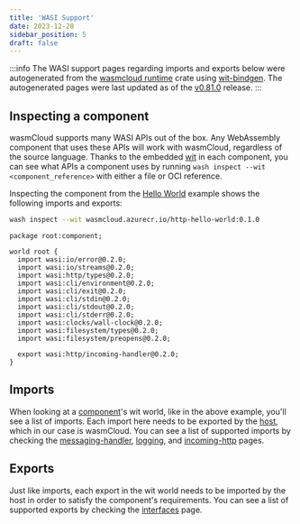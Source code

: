 ```yaml
---
title: 'WASI Support'
date: 2023-12-28
sidebar_position: 5
draft: false
---
```


:::info
The WASI support pages regarding imports and exports below were autogenerated from the [wasmcloud runtime](https://github.com/wasmCloud/wasmCloud/tree/main/crates/runtime) crate using [wit-bindgen](https://github.com/bytecodealliance/wit-bindgen). The autogenerated pages were last updated as of the [v0.81.0](https://github.com/wasmCloud/wasmCloud/releases/tag/v0.81.0) release.
:::

## Inspecting a component

wasmCloud supports many WASI APIs out of the box. Any WebAssembly component that uses these APIs will work with wasmCloud, regardless of the source language. Thanks to the embedded [wit](/docs/hosts/abis/components/) in each component, you can see what APIs a component uses by running `wash inspect --wit <component_reference>` with either a file or OCI reference.

Inspecting the component from the [Hello World](/docs/tour/hello-world/) example shows the following imports and exports:

```bash
wash inspect --wit wasmcloud.azurecr.io/http-hello-world:0.1.0
```

```wit
package root:component;

world root {
  import wasi:io/error@0.2.0;
  import wasi:io/streams@0.2.0;
  import wasi:http/types@0.2.0;
  import wasi:cli/environment@0.2.0;
  import wasi:cli/exit@0.2.0;
  import wasi:cli/stdin@0.2.0;
  import wasi:cli/stdout@0.2.0;
  import wasi:cli/stderr@0.2.0;
  import wasi:clocks/wall-clock@0.2.0;
  import wasi:filesystem/types@0.2.0;
  import wasi:filesystem/preopens@0.2.0;

  export wasi:http/incoming-handler@0.2.0;
}
```

## Imports

When looking at a [component](/docs/concepts/components)'s wit world, like in the above example, you'll see a list of imports. Each import here needs to be exported by the [host](/docs/concepts/hosts), which in our case is wasmCloud. You can see a list of supported imports by checking the [messaging-handler](/reference/wasi/messaging-handler.md), [logging](/reference/wasi/logging.md), and [incoming-http](/reference/wasi/incoming-http.md) pages.

## Exports

Just like imports, each export in the wit world needs to be imported by the host in order to satisfy the component's requirements. You can see a list of supported exports by checking the [interfaces](/reference/wasi/interfaces.md) page.
